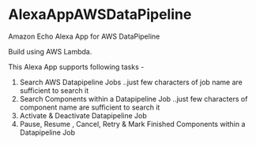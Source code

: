 # AlexaAppAWSDataPipeline
Amazon Echo Alexa App for AWS DataPipeline

Build using AWS Lambda.

This Alexa App supports following tasks -
1. Search AWS Datapipeline Jobs ..just few characters of job name are sufficient to search it
2. Search Components within a Datapipeline Job ..just few characters of component name are sufficient to search it
3. Activate & Deactivate Datapipeline Job
4. Pause, Resume , Cancel, Retry & Mark Finished Components within a Datapipeline Job
